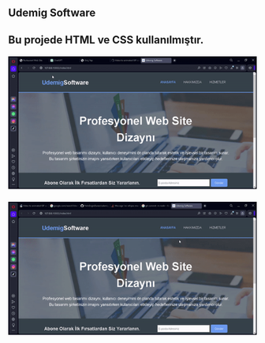 <h2>Udemig Software<h2>

Bu projede HTML ve CSS kullanılmıştır.

![Ekran Görüntüsü](udemigg.gif)

![Ekran Görüntüsü](udemig.gif)
